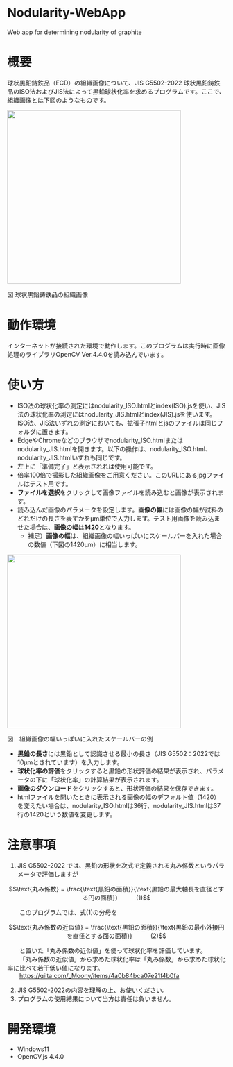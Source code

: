 # Nodularity-WebApp
 Web app for determining nodularity of graphite

# 概要
球状黒鉛鋳鉄品（FCD）の組織画像について、JIS G5502-2022 球状黒鉛鋳鉄品のISO法およびJIS法によって黒鉛球状化率を求めるプログラムです。ここで、組織画像とは下図のようなものです。

<img src="https://github.com/repositoryfiles/Nodularity-WebApp/assets/91704559/85a59827-c485-40f9-86cf-18aa6775d183.jpg" width="400">

図 球状黒鉛鋳鉄品の組織画像

# 動作環境
インターネットが接続された環境で動作します。このプログラムは実行時に画像処理のライブラリOpenCV Ver.4.4.0を読み込んでいます。

# 使い方
- ISO法の球状化率の測定にはnodularity_ISO.htmlとindex(ISO).jsを使い、JIS法の球状化率の測定にはnodularity_JIS.htmlとindex(JIS).jsを使います。ISO法、JIS法いずれの測定においても、拡張子htmlとjsのファイルは同じフォルダに置きます。
- EdgeやChromeなどのブラウザでnodularity_ISO.htmlまたはnodularity_JIS.htmlを開きます。以下の操作は、nodularity_ISO.html、nodularity_JIS.htmlいずれも同じです。
- 左上に「準備完了」と表示されれば使用可能です。
- 倍率100倍で撮影した組織画像をご用意ください。このURLにあるjpgファイルはテスト用です。
- **ファイルを選択**をクリックして画像ファイルを読み込むと画像が表示されます。
- 読み込んだ画像のパラメータを設定します。**画像の幅**には画像の幅が試料のどれだけの長さを表すかをμm単位で入力します。テスト用画像を読み込ませた場合は、**画像の幅**は**1420**となります。
    - 補足）**画像の幅**は、組織画像の幅いっぱいにスケールバーを入れた場合の数値（下図の1420μm）に相当します。

<img src="https://github.com/repositoryfiles/Nodularity-WebApp/assets/91704559/1205c1c6-268d-4cc7-aba1-ed4fce7f25ab" width="400">

図　組織画像の幅いっぱいに入れたスケールバーの例

- **黒鉛の長さ**には黒鉛として認識させる最小の長さ（JIS G5502：2022では10μmとされています）を入力します。
- **球状化率の評価**をクリックすると黒鉛の形状評価の結果が表示され、パラメータの下に「球状化率」の計算結果が表示されます。
- **画像のダウンロード**をクリックすると、形状評価の結果を保存できます。
- htmlファイルを開いたときに表示される画像の幅のデフォルト値（1420）を変えたい場合は、nodularity_ISO.htmlは36行、nodularity_JIS.htmlは37行の1420という数値を変更します。

# 注意事項

1. JIS G5502-2022 では、黒鉛の形状を次式で定義される丸み係数というパラメータで評価しますが
```math
\text{丸み係数} = \frac{\text{黒鉛の面積}}{\text{黒鉛の最大軸長を直径とする円の面積}}　　　(1)
```
&emsp;&emsp;このプログラムでは、式(1)の分母を
```math
\text{丸み係数の近似値} = \frac{\text{黒鉛の面積}}{\text{黒鉛の最小外接円を直径とする面の面積}}　　　(2)
```

&emsp;&emsp;と置いた「丸み係数の近似値」を使って球状化率を評価しています。<br>
&emsp;&emsp;「丸み係数の近似値」から求めた球状化率は「丸み係数」から求めた球状化率に比べて若干低い値になります。<br>
&emsp;&emsp;https://qiita.com/_Moony/items/4a0b84bca07e21f4b0fa

2. JIS G5502-2022の内容を理解の上、お使いください。<br>
3. プログラムの使用結果について当方は責任は負いません。

# 開発環境
- Windows11
- OpenCV.js 4.4.0




